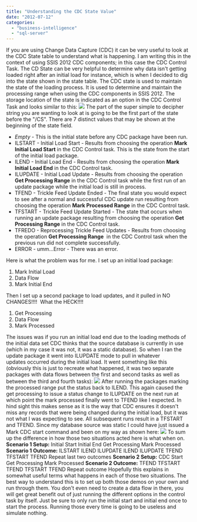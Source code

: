 ```yaml
---
title: "Understanding the CDC State Value"
date: "2012-07-12"
categories: 
  - "business-intelligence"
  - "sql-server"
---
```


If you are using Change Data Capture (CDC) it can be very useful to look at the CDC State table to understand what is happening. I am writing this in the context of using SSIS 2012 CDC components; in this case the CDC Control Task. The CD State can be very helpful to determine why data isn't getting loaded right after an initial load for instance, which is when I decided to dig into the state shown in the state table. The CDC state is used to maintain the state of the loading process. It is used to determine and maintain the processing range when using the CDC components in SSIS 2012. The storage location of the state is indicated as an option in the CDC Control Task and looks similar to this: ![](https://images.bradleyschacht.com/wp-content/uploads/2012/07/CDC-State.png) The part of the super simple to decipher string you are wanting to look at is going to be the first part of the state before the "/CS". There are 7 distinct values that may be shown at the beginning of the state field.

- _Empty_ - This is the initial state before any CDC package have been run.
- ILSTART - Initial Load Start - Results from choosing the operation **Mark Initial Load Start** in the CDC Control task. This is the state from the start of the initial load package.
- ILEND - Initial Load End - Results from choosing the operation **Mark Initial Load End** in the CDC Control task.
- ILUPDATE - Initial Load Update - Results from choosing the operation **Get Processing Range** in the CDC Control task while the first run of an update package while the initial load is still in process.
- TFEND - Trickle Feed Update Ended - The final state you would expect to see after a normal and successful CDC update run resulting from choosing the operation **Mark Processed Range** in the CDC Control task.
- TFSTART - Trickle Feed Update Started - The state that occurs when running an update package resulting from choosing the operation **Get Processing Range** in the CDC Control task.
- TFREDO - Reprocessing Trickle Feed Updates - Results from choosing the operation **Get Processing Range**  in the CDC Control task when the previous run did not complete successfully.
- ERROR - umm...Error - There was an error.

Here is what the problem was for me. I set up an initial load package:

1. Mark Initial Load
2. Data Flow
3. Mark Initial End

Then I set up a second package to load updates, and it pulled in NO CHANGES!!!!  What the HECK!!!!

1. Get Processing
2. Data Flow
3. Mark Processed

The issues was if you run an initial load end due to the loading methods of the initial data set CDC thinks that the source database is currently in use (which in my case it was not, it was a static database). So when I ran the update package it went into ILUPDATE mode to pull in whatever updates occurred during the initial load. It went something like this (obviously this is just to recreate what happened, it was two separate packages with data flows between the first and second tasks as well as between the third and fourth tasks): ![](https://images.bradleyschacht.com/wp-content/uploads/2012/07/CDC-State-2.png) After running the packages marking the processed range put the status back to ILEND. This again caused the get processing to issue a status change to ILUPDATE on the next run at which point the mark processed finally went to TFEND like I expected. In hind sight this makes sense as it is the way that CDC ensures it doesn't miss any records that were being changed during the initial load, but it was not what I was expecting to see. All subsequent runs result in a TFSTART and TFEND. Since my database source was static I could have just issued a Mark CDC start command and been on my way as shown here: ![](https://images.bradleyschacht.com/wp-content/uploads/2012/07/CDC-State-3.png) To sum up the difference in how those two situations acted here is what when on. **Scenario 1 Setup:** Initial Start Initial End Get Processing Mark Processed **Scenario 1 Outcome:** ILSTART ILEND ILUPDATE ILEND ILUPDATE TFEND TFSTART TFEND Repeat last two outcomes **Scenario 2 Setup:** CDC Start Get Processing Mark Processed **Scenario 2 Outcome:** TFEND TFSTART TFEND TFSTART TFEND Repeat outcome Hopefully this explains in somewhat useful terms what happens in each of those two situations. The best way to understand this is to set up both those demos on your own and run through them. You don't even need to create a data flow in there, you will get great benefit out of just running the different options in the control task by itself. Just be sure to only run the initial start and initial end once to start the process. Running those every time is going to be useless and simulate nothing.
